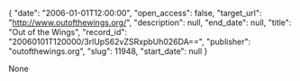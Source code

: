 {
  "date": "2006-01-01T12:00:00", 
  "open_access": false, 
  "target_url": "http://www.outofthewings.org/", 
  "description": null, 
  "end_date": null, 
  "title": "Out of the Wings", 
  "record_id": "20060101T120000/3rlUpS62vZSRxpbUh026DA==", 
  "publisher": "outofthewings.org", 
  "slug": 11948, 
  "start_date": null
}

None